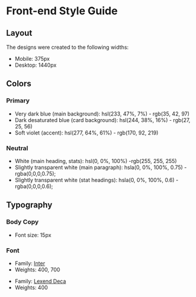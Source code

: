 # Front-end Style Guide

## Layout

The designs were created to the following widths:

- Mobile: 375px
- Desktop: 1440px

## Colors

### Primary

- Very dark blue (main background): hsl(233, 47%, 7%) - rgb(35, 42, 97)
- Dark desaturated blue (card background): hsl(244, 38%, 16%) - rgb(27, 25, 56)
- Soft violet (accent): hsl(277, 64%, 61%) - rgb(170, 92, 219)

### Neutral

- White (main heading, stats): hsl(0, 0%, 100%) -rgb(255, 255, 255)
- Slightly transparent white (main paragraph): hsla(0, 0%, 100%, 0.75) - rgba(0,0,0,0.75);
- Slightly transparent white (stat headings): hsla(0, 0%, 100%, 0.6) - rgba(0,0,0,0.6);

## Typography

### Body Copy

- Font size: 15px

### Font

- Family: [Inter](https://fonts.google.com/specimen/Inter)
- Weights: 400, 700
<link rel="preconnect" href="https://fonts.googleapis.com">
<link rel="preconnect" href="https://fonts.gstatic.com" crossorigin>
<link href="https://fonts.googleapis.com/css2?family=Inter:wght@400;700&display=swap" rel="stylesheet">

- Family: [Lexend Deca](https://fonts.google.com/specimen/Lexend+Deca)
- Weights: 400
<link rel="preconnect" href="https://fonts.googleapis.com">
<link rel="preconnect" href="https://fonts.gstatic.com" crossorigin>
<link href="https://fonts.googleapis.com/css2?family=Lexend+Deca&display=swap" rel="stylesheet">